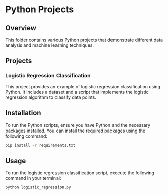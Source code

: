 # Python Projects

## Overview

This folder contains various Python projects that demonstrate different data analysis and machine learning techniques.

## Projects

### Logistic Regression Classification

This project provides an example of logistic regression classification using Python. It includes a dataset and a script that implements the logistic regression algorithm to classify data points.

## Installation

To run the Python scripts, ensure you have Python and the necessary packages installed. You can install the required packages using the following command:

```bash
pip install -r requirements.txt
```

## Usage

To run the logistic regression classification script, execute the following command in your terminal:

```bash
python logistic_regression.py
```
